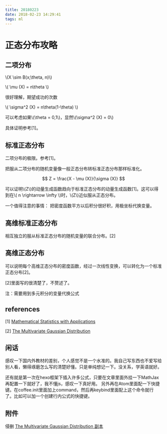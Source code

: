 ```yaml
---
title: 20180223
date: 2018-02-23 14:29:41
tags: ml
---
```


<script type="text/x-mathjax-config">
MathJax.Hub.Config({
  displayAlign: "left",
  displayIndent: "2em"
});
</script>

<script src='https://cdnjs.cloudflare.com/ajax/libs/mathjax/2.7.2/MathJax.js?config=TeX-MML-AM_CHTML'></script>


# 正态分布攻略

## 二项分布

\\(X \sim B(x;\theta, n)\\)

\\( \mu (X) = n\theta \\)

很好理解，期望成功的次数

\\( \sigma^2 (X) = n\theta(1-\theta) \\)

可以考虑如果\\(\theta = 0,1\\)，显然\\(\sigma^2 (X) = 0\\)

具体证明参考[1]。

## 标准正态分布

二项分布的极限。参考[1]。

把服从二项分布的随机变量像一般正态分布转标准正态分布那样标准化。

$$
Z = \frac{X - \mu (X)}{\sigma (X)}
$$

可以证明\\(Z\\)的动量生成函数趋向于标准正态分布的动量生成函数[1]。这可以得到在\\( n \rightarrow \infty \\)时，\\(Z\\)近似服从正态分布。

一个值得注意的事情：
把密度函数平方以后积分很好积，用极坐标代换变量。

## 高维标准正态分布
相互独立的服从标准正态分布的随机变量的联合分布。[2]

## 高维正态分布
可以说明每个高维正态分布的密度函数，经过一次线性变换，可以转化为一个标准正态分布[2]。

[2]里面写的很清楚了，不赘述了。

注：需要用到多元积分的变量代换公式

## references

[1] [Mathematical Statistics with Applications](https://www.amazon.com/John-Freunds-Mathematical-Statistics-Applications/dp/032180709X)

[2] [The Multivariate Gaussian Distribution](http://cs229.stanford.edu/section/gaussians.pdf)

## 闲话

感叹一下国内外教材的差别，个人感觉不是一个水准的。我自己写东西也不爱写给别人看，懒得琢磨怎么写的清楚好懂。只是单纯想记一下。没关系，学英语就好。

还有就是第一次在hexo框架下插入许多公式，只要在文章里面外挂一下MathJax再配置一下就好了，我不懂js，感叹一下真好用。
另外再在Atom里面配一下快捷键。在coffee.init里面加上command，然后再keybind里面配上这个命令就行了。比如可以加一个创建行内公式的快捷键。

## 附件
侵删
[The Multivariate Gaussian Distribution 副本](document.pdf)
